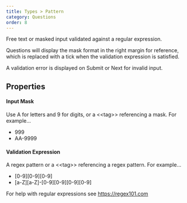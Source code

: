 ```yaml
---
title: Types > Pattern
category: Questions
order: 8
---
```


Free text or masked input validated against a regular expression.

Questions will display the mask format in the right margin for reference, which is replaced with a tick when the validation expression is satisfied.

A validation error is displayed on Submit or Next for invalid input.

## Properties

#### Input Mask
Use A for letters and 9 for digits, or a &lt;&lt;tag&gt;&gt; referencing a mask. For example...

* 999
* AA-9999

#### Validation Expression
A regex pattern or a &lt;&lt;tag&gt;&gt; referencing a regex pattern. For example...

* [0-9][0-9][0-9]
* [a-Z][a-Z]-[0-9][0-9][0-9][0-9]

For help with regular expressions see <https://regex101.com>